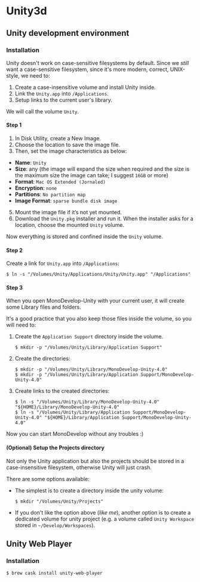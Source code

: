 # Unity3d

## Unity development environment

### Installation

Unity doesn't work on case-sensitive filesystems by default.
Since we *still* want a case-sensitive filesystem, since it's more modern, correct, UNIX-style,
we need to:

1. Create a case-insensitive volume and install Unity inside.
2. Link the `Unity.app` into `/Applications`.
3. Setup links to the current user's library.

We will call the volume `Unity`.

#### Step 1

1. In Disk Utility, create a New Image.
3. Choose the location to save the image file.
4. Then, set the image characteristics as below:
  * **Name**: `Unity`
  * **Size**: any (the image will expand the size when required and the size is the maximum size the image can take; I suggest `16GB` or more)
  * **Format**: `Mac OS Extended (Jornaled)`
  * **Encryption**: `none`
  * **Partitions**: `No partition map`
  * **Image Format**: `sparse bundle disk image`
5. Mount the image file if it’s not yet mounted.
6. Download the `Unity.pkg` installer and run it. When the installer asks for a location, choose the mounted `Unity` volume.

Now everything is stored and confined inside the `Unity` volume.

#### Step 2

Create a link for `Unity.app` into `/Applications`: 

```ShellSession
$ ln -s "/Volumes/Unity/Applications/Unity/Unity.app" "/Applications"
```

#### Step 3

When you open MonoDevelop-Unity with your current user, it will create some Library files and folders.

It's a good practice that you also keep those files inside the volume, so you will need to:

1. Create the `Application Support` directory inside the volume.

   ```ShellSession
   $ mkdir -p "/Volumes/Unity/Library/Application Support"
   ```

2. Create the directories:

   ```ShellSession
   $ mkdir -p "/Volumes/Unity/Library/MonoDevelop-Unity-4.0"
   $ mkdir -p "/Volumes/Unity/Library/Application Support/MonoDevelop-Unity-4.0"
   ```

3. Create links to the created directories:

   ```ShellSession
   $ ln -s "/Volumes/Unity/Library/MonoDevelop-Unity-4.0" "${HOME}/Library/MonoDevelop-Unity-4.0"
   $ ln -s "/Volumes/Unity/Library/Application Support/MonoDevelop-Unity-4.0" "${HOME}/Library/Application Support/MonoDevelop-Unity-4.0"
   ```
   
Now you can start MonoDevelop without any troubles :)

#### (Optional) Setup the Projects directory

Not only the Unity application but also the projects should be stored in a case-insensitive filesystem, otherwise Unity will just crash.

There are some options available:

* The simplest is to create a directory inside the unity volume:

  ```ShellSession
  $ mkdir "/Volumes/Unity/Projects"
  ```

* If you don't like the option above (*like me*), another option is to create a dedicated volume for unity project (e.g. a volume called `Unity Workspace` stored in `~/Develop/Workspaces`).

## Unity Web Player

### Installation

```ShellSession
$ brew cask install unity-web-player
```
